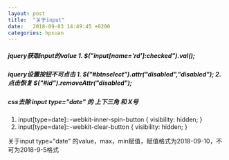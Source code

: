 ```yaml
---
layout: post
title:  "关于input"
date:   2018-09-03 14:49:45 +0200
categories: hpxuan
---
```


##### jquery获取input的value  1. $("input[name='rd']:checked").val();

##### iquery设置按钮不可点击  1. $("#btnselect").attr("disabled","disabled");  2. 点击恢复 $("#id").removeAttr("disabled");

##### css去除 input type="date" 的 上下三角 和 X号  
1. input[type=date]::-webkit-inner-spin-button { visibility: hidden; }  
2. input[type=date]::-webkit-clear-button { visibility: hidden; }  

关于input type="date" 的value，max，min赋值，赋值格式为2018-09-10，不可为2018-9-5格式